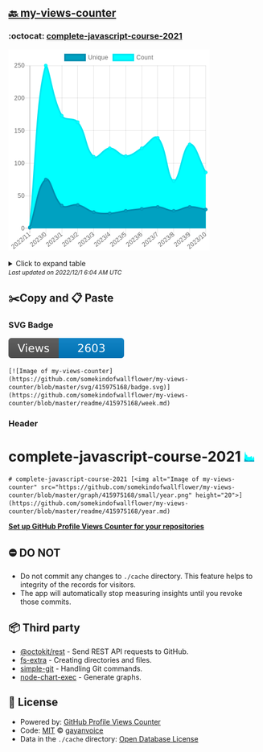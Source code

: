 ## [🔙 my-views-counter](https://github.com/somekindofwallflower/my-views-counter)

### :octocat: [complete-javascript-course-2021](https://github.com/somekindofwallflower/complete-javascript-course-2021)
![Image of my-views-counter](https://github.com/somekindofwallflower/my-views-counter/blob/master/graph/415975168/large/year.png)

<details>
	<summary>Click to expand table</summary>
	<h2>:calendar: Year Page Views Table</h2>
<table>
	<tr>
		<th>
			Last Updated
		</th>
		<th>
			Unique
		</th>
		<th>
			Count
		</th>
	</tr>
	<tr>
		<td>
			<code>2022/11/1</code>
		</td>
		<td>
			<code>29</code>
		</td>
		<td>
			<code>86</code>
		</td>
	</tr>
	<tr>
		<td>
			<code>2022/10/1</code>
		</td>
		<td>
			<code>33</code>
		</td>
		<td>
			<code>129</code>
		</td>
	</tr>
	<tr>
		<td>
			<code>2022/9/1</code>
		</td>
		<td>
			<code>27</code>
		</td>
		<td>
			<code>73</code>
		</td>
	</tr>
	<tr>
		<td>
			<code>2022/8/1</code>
		</td>
		<td>
			<code>33</code>
		</td>
		<td>
			<code>139</code>
		</td>
	</tr>
	<tr>
		<td>
			<code>2022/7/1</code>
		</td>
		<td>
			<code>30</code>
		</td>
		<td>
			<code>123</code>
		</td>
	</tr>
	<tr>
		<td>
			<code>2022/6/1</code>
		</td>
		<td>
			<code>27</code>
		</td>
		<td>
			<code>111</code>
		</td>
	</tr>
	<tr>
		<td>
			<code>2022/5/1</code>
		</td>
		<td>
			<code>23</code>
		</td>
		<td>
			<code>123</code>
		</td>
	</tr>
	<tr>
		<td>
			<code>2022/4/1</code>
		</td>
		<td>
			<code>25</code>
		</td>
		<td>
			<code>110</code>
		</td>
	</tr>
	<tr>
		<td>
			<code>2022/3/1</code>
		</td>
		<td>
			<code>36</code>
		</td>
		<td>
			<code>163</code>
		</td>
	</tr>
	<tr>
		<td>
			<code>2022/2/1</code>
		</td>
		<td>
			<code>35</code>
		</td>
		<td>
			<code>173</code>
		</td>
	</tr>
	<tr>
		<td>
			<code>2022/1/1</code>
		</td>
		<td>
			<code>75</code>
		</td>
		<td>
			<code>250</code>
		</td>
	</tr>
	<tr>
		<td>
			<code>2021/12/1</code>
		</td>
		<td>
			<code>1</code>
		</td>
		<td>
			<code>2</code>
		</td>
	</tr>
</table>

</details>
<small><i>Last updated on 2022/12/1 6:04 AM UTC</i></small>

## ✂️Copy and 📋 Paste
### SVG Badge
[![Image of my-views-counter](https://github.com/somekindofwallflower/my-views-counter/blob/master/svg/415975168/badge.svg)](https://github.com/somekindofwallflower/my-views-counter/blob/master/readme/415975168/week.md)
```readme
[![Image of my-views-counter](https://github.com/somekindofwallflower/my-views-counter/blob/master/svg/415975168/badge.svg)](https://github.com/somekindofwallflower/my-views-counter/blob/master/readme/415975168/week.md)
```
### Header
# complete-javascript-course-2021 [<img alt="Image of my-views-counter" src="https://github.com/somekindofwallflower/my-views-counter/blob/master/graph/415975168/small/year.png" height="20">](https://github.com/somekindofwallflower/my-views-counter/blob/master/readme/415975168/year.md)
```readme
# complete-javascript-course-2021 [<img alt="Image of my-views-counter" src="https://github.com/somekindofwallflower/my-views-counter/blob/master/graph/415975168/small/year.png" height="20">](https://github.com/somekindofwallflower/my-views-counter/blob/master/readme/415975168/year.md)
```
[**Set up GitHub Profile Views Counter for your repositories**](https://github.com/gayanvoice/github-profile-views-counter)
## ⛔ DO NOT
- Do not commit any changes to `./cache` directory. This feature helps to integrity of the records for visitors.
- The app will automatically stop measuring insights until you revoke those commits.
## 📦 Third party

- [@octokit/rest](https://www.npmjs.com/package/@octokit/rest) - Send REST API requests to GitHub.
- [fs-extra](https://www.npmjs.com/package/fs-extra) - Creating directories and files.
- [simple-git](https://www.npmjs.com/package/simple-git) - Handling Git commands.
- [node-chart-exec](https://www.npmjs.com/package/node-chart-exec) - Generate graphs.
## 📄 License
- Powered by: [GitHub Profile Views Counter](https://github.com/gayanvoice/github-profile-views-counter)
- Code: [MIT](./LICENSE) © [gayanvoice](https://github.com/gayanvoice/github-profile-views-counter)
- Data in the `./cache` directory: [Open Database License](https://opendatacommons.org/licenses/odbl/1-0/)